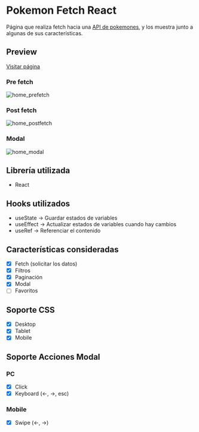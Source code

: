 # Pokemon Fetch React
Página que realiza fetch hacia una [API de pokemones](https://pokeapi.co/), y los muestra junto a algunas de sus características.

## Preview
[Visitar página](https://alexbgh1.github.io/pokemon-react/)

### Pre fetch
![home_prefetch](https://i.imgur.com/PnveH5S.png)

### Post fetch
![home_postfetch](https://i.imgur.com/wdA4US0.png)

### Modal
![home_modal](https://i.imgur.com/5Rsx2nC.png)
## Librería utilizada
- React

## Hooks utilizados
- useState -> Guardar estados de variables
- useEffect -> Actualizar estados de variables cuando hay cambios
- useRef -> Referenciar el contenido

## Características consideradas
- [x] Fetch (solicitar los datos)
- [x] Filtros
- [x] Paginación
- [x] Modal
- [ ] Favoritos

## Soporte CSS
- [x] Desktop
- [x] Tablet
- [x] Mobile

## Soporte Acciones Modal
### PC
- [x] Click
- [x] Keyboard (<-, ->, esc)
### Mobile
- [x] Swipe (<-, ->)
